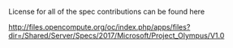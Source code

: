 License for all of the spec contributions can be found here

http://files.opencompute.org/oc/index.php/apps/files?dir=/Shared/Server/Specs/2017/Microsoft/Project_Olympus/V1.0

